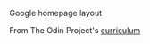 Google homepage layout

From The Odin Project's [curriculum](http://www.theodinproject.com/courses/web-development-101/lessons/html-css)

